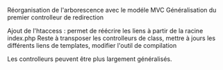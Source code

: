 Réorganisation de l'arborescence avec le modéle MVC
Généralisation du premier controlleur de redirection

Ajout de l'htaccess : permet de réécrire les liens à partir de la racine index.php
Reste à transposer les controlleurs de class, mettre à jours les différents liens de templates, modifier l'outil de compilation

Les controlleurs peuvent être plus largement généralisés.
